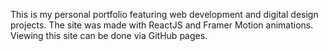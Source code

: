 This is my personal portfolio featuring web development and digital design projects. The site was made with ReactJS and Framer Motion animations. Viewing this site can be done via GitHub pages. 